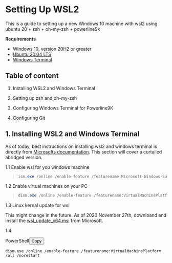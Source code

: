 # Setting Up WSL2

This is a guide to setting up a new Windows 10 machine with wsl2 using ubuntu 20 + zsh + oh-my-zsh + powerline9k

**Requirements**
* Windows 10, version 20H2 or greater
* [Ubuntu 20.04 LTS](https://www.microsoft.com/en-us/p/ubuntu/9nblggh4msv6?activetab=pivot:overviewtab&atc=true)
* [Windows Terminal](https://www.microsoft.com/en-us/p/windows-terminal/9n0dx20hk701?activetab=pivot:overviewtab&atc=true&rtc=1)

## Table of content

1. Installing WSL2 and Windows Terminal

2. Setting up zsh and oh-my-zsh

3. Configuring Windows Terminal for Powerline9K

4. Configuring Git

## 1. Installing WSL2 and Windows Terminal

As of today, best instructions on installing wsl2 and windows terminal is directly from [Microsofts documentation](https://docs.microsoft.com/en-us/windows/wsl/install-win10). This section will cover a curtailed abridged version.

1.1 Enable wsl for you windows machine



> ```powershell
> ism.exe /online /enable-feature /featurename:Microsoft-Windows-Subsystem-Linux /all /norestart
> ```


1.2 Enable virtual machines on your PC

 
> ```powershell
> dism.exe /online /enable-feature /featurename:VirtualMachinePlatform /all /norestart
> ``` 

1.3 Linux kernal update for wsl

This might change in the future.  As of 2020 November 27th, downloand and install the [wsl_update_x64.msi](https://wslstorestorage.blob.core.windows.net/wslblob/wsl_update_x64.msi) from Microsoft. 

1.4


<div class="codeHeader" id="code-try-1" data-bi-name="code-header"><span class="language">PowerShell</span><button type="button" class="action is-relative" data-bi-name="copy" aria-label="Copy code">
<span class="icon">
<span class="docon docon-edit-copy" role="presentation"></span>
</span>
<span>Copy</span>
<div class="successful-copy-alert is-absolute has-right-zero has-top-zero has-left-zero has-bottom-zero is-flex has-flex-align-items-center has-flex-justify-content-center has-text-success-invert has-background-success is-transparent" aria-hidden="true">
<span class="icon is-size-large">
<span class="docon docon-check-mark" role="presentation"></span>
</span>
</div>
</button></div>
<pre tabindex="0" class="has-inner-focus"><code class="lang-powershell" data-author-content="dism.exe /online /enable-feature /featurename:VirtualMachinePlatform /all /norestart
"><span>dism.exe /online /<span class="hljs-pscommand">enable-feature</span> /featurename:VirtualMachinePlatform /all /norestart
</span></code></pre>